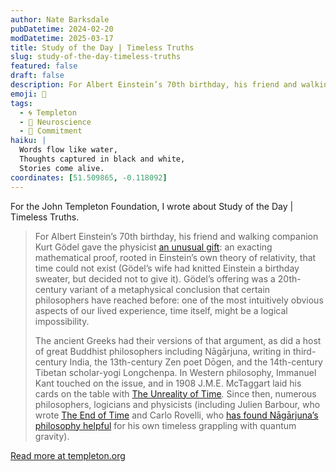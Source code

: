 ```yaml
---
author: Nate Barksdale
pubDatetime: 2024-02-20
modDatetime: 2025-03-17
title: Study of the Day | Timeless Truths
slug: study-of-the-day-timeless-truths
featured: false
draft: false
description: For Albert Einstein’s 70th birthday, his friend and walking companion Kurt Gödel gave the physicist [an unusual gift](https://www.newyorker.com/magazine/2005/02...
emoji: 📝
tags:
  - 🌀 Templeton
  - 🧠 Neuroscience
  - 🔄 Commitment
haiku: |
  Words flow like water,
  Thoughts captured in black and white,
  Stories come alive.
coordinates: [51.509865, -0.118092]
---
```


For the John Templeton Foundation, I wrote about Study of the Day | Timeless Truths.

> For Albert Einstein’s 70th birthday, his friend and walking companion Kurt Gödel gave the physicist [an unusual gift](https://www.newyorker.com/magazine/2005/02/28/time-bandits-2): an exacting mathematical proof, rooted in Einstein’s own theory of relativity, that time could not exist (Gödel’s wife had knitted Einstein a birthday sweater, but decided not to give it). Gödel’s offering was a 20th-century variant of a metaphysical conclusion that certain philosophers have reached before: one of the most intuitively obvious aspects of our lived experience, time itself, might be a logical impossibility.
>
> The ancient Greeks had their versions of that argument, as did a host of great Buddhist philosophers including Nāgārjuna, writing in third-century India, the 13th-century Zen poet Dōgen, and the 14th-century Tibetan scholar-yogi Longchenpa. In Western philosophy, Immanuel Kant touched on the issue, and in 1908 J.M.E. McTaggart laid his cards on the table with [The Unreality of Time](https://en.wikipedia.org/wiki/The_Unreality_of_Time)*.* Since then, numerous philosophers, logicians and physicists (including Julien Barbour, who wrote [The End of Time](https://bookshop.org/p/books/the-end-of-time-the-next-revolution-in-physics/18860198?ean=9780195145922) and Carlo Rovelli, who [has found Nāgārjuna’s philosophy helpful](https://www.templeton.org/news/what-does-a-1800-year-old-buddhist-classic-have-to-say-about-quantum-physics-and-the-nature-of-reality) for his own timeless grappling with quantum gravity).

[Read more at templeton.org](https://www.templeton.org/news/timeless-truths)
